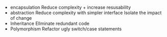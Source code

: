 
- encapsulation 
    Reduce complexity + increase resusability
- abstraction
    Reduce complexity with simpler interface
    Isolate the impact of change
- Inheritance
    Ellminate redundant code
- Polymorphism 
    Refactor ugly switch/case statements